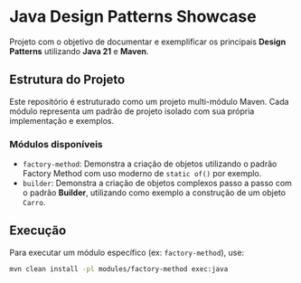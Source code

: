 # Java Design Patterns Showcase

Projeto com o objetivo de documentar e exemplificar os principais **Design Patterns** utilizando **Java 21** e **Maven**.

## Estrutura do Projeto

Este repositório é estruturado como um projeto multi-módulo Maven. Cada módulo representa um padrão de projeto isolado com sua própria implementação e exemplos.

### Módulos disponíveis

- `factory-method`: Demonstra a criação de objetos utilizando o padrão Factory Method com uso moderno de `static of()` por exemplo.
- `builder`: Demonstra a criação de objetos complexos passo a passo com o padrão **Builder**, utilizando como exemplo a construção de um objeto `Carro`.

## Execução

Para executar um módulo específico (ex: `factory-method`), use:

```bash
mvn clean install -pl modules/factory-method exec:java
